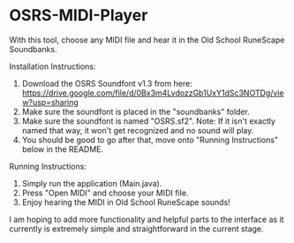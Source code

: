 # OSRS-MIDI-Player
With this tool, choose any MIDI file and hear it in the Old School RuneScape Soundbanks.

Installation Instructions:
1. Download the OSRS Soundfont v1.3 from here: https://drive.google.com/file/d/0Bx3m4LvdozzGb1UxY1dSc3NOTDg/view?usp=sharing
2. Make sure the soundfont is placed in the "soundbanks" folder.
3. Make sure the soundfont is named "OSRS.sf2". 
Note: If it isn't exactly named that way, it won't get recognized and no sound will play.
4. You should be good to go after that, move onto "Running Instructions" below in the README.

Running Instructions:
1. Simply run the application (Main.java).
2. Press "Open MIDI" and choose your MIDI file.
3. Enjoy hearing the MIDI in Old School RuneScape sounds!

I am hoping to add more functionality and helpful parts to the interface as it currently is extremely simple and straightforward in the current stage.
